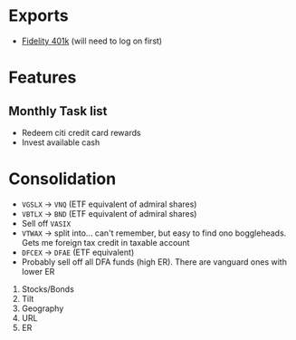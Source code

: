 # Exports

- [Fidelity 401k](https://wealth.emaplan.com/fidelity/CS/Investments#section=Balances&accountID=7be50250-c05a-42f3-a993-cfb7f7d4bc5f&connectionAccountID=129571128&startDate=11%2F14%2F2024&endDate=12%2F14%2F2024) (will need to log on first)

# Features

## Monthly Task list

- Redeem citi credit card rewards
- Invest available cash

# Consolidation

- `VGSLX` -> `VNQ` (ETF equivalent of admiral shares)
- `VBTLX` -> `BND` (ETF equivalent of admiral shares)
- Sell off `VASIX`
- `VTWAX` -> split into... can't remember, but easy to find ono boggleheads. Gets me foreign tax credit in taxable account
- `DFCEX` -> `DFAE` (ETF equivalent)
- Probably sell off all DFA funds (high ER). There are vanguard ones with lower ER

1. Stocks/Bonds
2. Tilt
3. Geography
4. URL
5. ER

